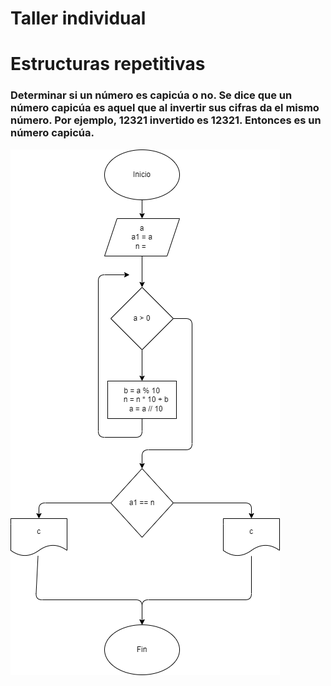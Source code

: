 
# Taller individual
# Estructuras repetitivas

### Determinar si un número es capicúa o no. Se dice que un número capicúa es aquel que al invertir sus cifras da el mismo número. Por ejemplo, 12321 invertido es 12321. Entonces es un número capicúa.
![Diagrama De Flujo](diagrama.png "Diagrama De Flujo")